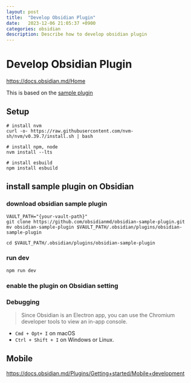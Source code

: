 ```yaml
---
layout: post
title:  "Develop Obsidian Plugin"
date:   2023-12-06 21:05:37 +0900
categories: obsidian
description: Describe how to develop obsidian plugin 
---
```


# Develop Obsidian Plugin
https://docs.obsidian.md/Home

This is based on the [sample plugin](https://github.com/obsidianmd/obsidian-sample-plugin)

## Setup

```
# install nvm
curl -o- https://raw.githubusercontent.com/nvm-sh/nvm/v0.39.7/install.sh | bash

# install npm, node
nvm install --lts

# install esbuild
npm install esbuild
```

## install sample plugin on Obsidian

### download obsidian sample plugin
```shell
VAULT_PATH="{your-vault-path}"
git clone https://github.com/obsidianmd/obsidian-sample-plugin.git
mv obsidian-sample-plugin $VAULT_PATH/.obsidian/plugins/obsidian-sample-plugin

cd $VAULT_PATH/.obsidian/plugins/obsidian-sample-plugin
```

### run dev
```shell
npm run dev
```

### enable the plugin on Obsidian setting


### Debugging
> Since Obsidian is an Electron app, you can use the Chromium developer tools to view an in-app console.

- `Cmd + Opt+ I` on macOS
- `Ctrl + Shift + I` on Windows or Linux.


## Mobile
https://docs.obsidian.md/Plugins/Getting+started/Mobile+development